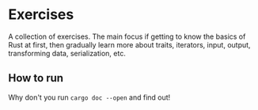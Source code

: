 # Exercises

A collection of exercises. The main focus if getting to know the basics of Rust at first, then gradually learn more about traits, iterators, input, output, transforming data, serialization, etc.

## How to run

Why don't you run `cargo doc --open` and find out!
